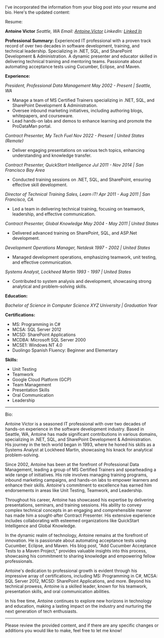 I've incorporated the information from your blog post into your resume and bio. Here's the updated content:

Resume:

**Antoine Victor**
*Seattle, WA*
*Email: [Antoine.Victor](mailto://antoine.victor@gmail.com)*
*LinkedIn: [Linked In](https://www.linkedin.com/in/antoinevictor)*

**Professional Summary:**
Experienced IT professional with a proven track record of over two decades in software development, training, and technical leadership. Specializing in .NET, SQL, and SharePoint Development & Administration. A dynamic presenter and educator skilled in delivering technical training and mentoring teams. Passionate about automating acceptance tests using Cucumber, Eclipse, and Maven.

**Experience:**

*President, Professional Data Management*
*May 2002 - Present | Seattle, WA*
- Manage a team of MS Certified Trainers specializing in .NET, SQL, and SharePoint Development & Administration.
- Oversee inbound marketing initiatives, including authoring blogs, whitepapers, and courseware.
- Lead hands-on labs and demos to enhance learning and promote the ProDataMan portal.

*Contract Presenter, My Tech Fuel*
*Nov 2022 - Present | United States (Remote)*
- Deliver engaging presentations on various tech topics, enhancing understanding and knowledge transfer.

*Contract Presenter, QuickStart Intelligence*
*Jul 2011 - Nov 2014 | San Francisco Bay Area*
- Conducted training sessions on .NET, SQL, and SharePoint, ensuring effective skill development.

*Director of Technical Training Sales, Learn iT!*
*Apr 2011 - Aug 2011 | San Francisco, CA*
- Led a team in delivering technical training, focusing on teamwork, leadership, and effective communication.

*Contract Presenter, Global Knowledge*
*May 2004 - May 2011 | United States*
- Delivered advanced training on SharePoint, SQL, and ASP.Net development.

*Development Operations Manager, Netdesk*
*1997 - 2002 | United States*
- Managed development operations, emphasizing teamwork, unit testing, and effective communication.

*Systems Analyst, Lockheed Martin*
*1993 - 1997 | United States*
- Contributed to system analysis and development, showcasing strong analytical and problem-solving skills.

**Education:**

*Bachelor of Science in Computer Science*
*XYZ University | Graduation Year*

**Certifications:**
- MS: Programming in C#
- MCSA: SQL Server 2012
- MCSD: SharePoint Applications
- MCDBA: Microsoft SQL Server 2000
- MCSE1: Windows NT 4.0
- Duolingo Spanish Fluency: Beginner and Elementary

**Skills:**
- Unit Testing
- Teamwork
- Google Cloud Platform (GCP)
- Team Management
- Presentation Skills
- Oral Communication
- Leadership

---

Bio:

Antoine Victor is a seasoned IT professional with over two decades of hands-on experience in the software development industry. Based in Seattle, WA, Antoine has made significant contributions in various domains, specializing in .NET, SQL, and SharePoint Development & Administration. His journey in the tech world began in 1993, where he honed his skills as a Systems Analyst at Lockheed Martin, showcasing his knack for analytical problem-solving.

Since 2002, Antoine has been at the forefront of Professional Data Management, leading a group of MS Certified Trainers and spearheading a wide range of initiatives. His role involves managing training programs, inbound marketing campaigns, and hands-on labs to empower learners and enhance their skills. Antoine's commitment to excellence has earned him endorsements in areas like Unit Testing, Teamwork, and Leadership.

Throughout his career, Antoine has showcased his expertise by delivering presentations, seminars, and training sessions. His ability to convey complex technical concepts in an engaging and comprehensible manner has made him a sought-after Contract Presenter. His extensive experience includes collaborating with esteemed organizations like QuickStart Intelligence and Global Knowledge.

In the dynamic realm of technology, Antoine remains at the forefront of innovation. He is passionate about automating acceptance tests using Cucumber, Eclipse, and Maven. His blog post, "Add Cucumber Acceptance Tests to a Maven Project," provides valuable insights into this process, showcasing his commitment to sharing knowledge and empowering fellow professionals.

Antoine's dedication to professional growth is evident through his impressive array of certifications, including MS: Programming in C#, MCSA: SQL Server 2012, MCSD: SharePoint Applications, and more. Beyond his technical prowess, Antoine is a skilled leader, known for his teamwork, presentation skills, and oral communication abilities.

In his free time, Antoine continues to explore new horizons in technology and education, making a lasting impact on the industry and nurturing the next generation of tech enthusiasts.

---

Please review the provided content, and if there are any specific changes or additions you would like to make, feel free to let me know!
